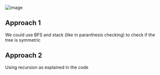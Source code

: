 ![image](https://user-images.githubusercontent.com/53313027/210288068-9da9142e-91fd-46f1-a0ef-c7b900136a6b.png)

## Approach 1

We could use BFS and stack (like in paranthesis checking) to check if the tree is symmetric

## Approach 2

Using recursion as explained in the code

